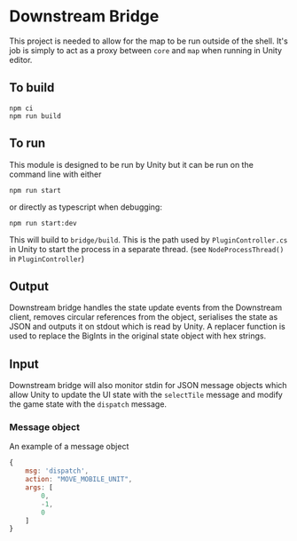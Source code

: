 # Downstream Bridge

This project is needed to allow for the map to be run outside of the shell. It's job is simply to act as a proxy between `core` and `map` when running in Unity editor.

## To build

```
npm ci
npm run build
```

## To run

This module is designed to be run by Unity but it can be run on the command line with either

`npm run start`

or directly as typescript when debugging:

`npm run start:dev`

This will build to `bridge/build`. This is the path used by `PluginController.cs` in Unity to start the process in a separate thread. (see `NodeProcessThread()` in `PluginController`)

## Output

Downstream bridge handles the state update events from the Downstream client, removes circular references from the object, serialises the state as JSON and outputs it on stdout which is read by Unity. A replacer function is used to replace the BigInts in the original state object with hex strings.

## Input

Downstream bridge will also monitor stdin for JSON message objects which allow Unity to update the UI state with the `selectTile` message and modify the game state with the `dispatch` message.

### Message object

An example of a message object

```javascript
{
    msg: 'dispatch',
    action: "MOVE_MOBILE_UNIT",
    args: [
        0,
        -1,
        0
    ]
}
```
